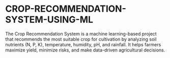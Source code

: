 # CROP-RECOMMENDATION-SYSTEM-USING-ML
The Crop Recommendation System is a machine learning-based project that recommends the most suitable crop for cultivation by analyzing soil nutrients (N, P, K), temperature, humidity, pH, and rainfall. It helps farmers maximize yield, minimize risks, and make data-driven agricultural decisions.
